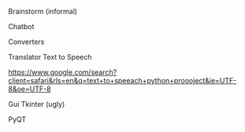 Brainstorm (informal)

Chatbot

Converters

Translator
  Text to Speech

https://www.google.com/search?client=safari&rls=en&q=text+to+speeach+python+proooject&ie=UTF-8&oe=UTF-8


Gui
  Tkinter (ugly)

  PyQT